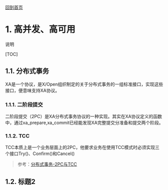 [回到首页](../README.md)

# 1. 高并发、高可用

说明

[TOC]

## 1.1. 分布式事务
XA是一个协议，是X/Open组织制定的关于分布式事务的一组标准接口，实现这些接口，便意味支持XA协议。
### 1.1.1. 二阶段提交
二阶段提交（2PC）是XA分布式事务协议的一种实现。其实在XA协议定义的函数中，通过xa_prepare,xa_commit已经能发现XA完整提交分准备和提交两个阶段。
### 1.1.2. TCC
TCC本质上是一个业务层面上的2PC，他要求业务在使用TCC模式时必须实现三个接口Try()、Confirm()和Cancel()

> 参考：[分布式事务-2PC与TCC](https://juejin.cn/post/7017333689109446670)

## 1.2. 标题2

